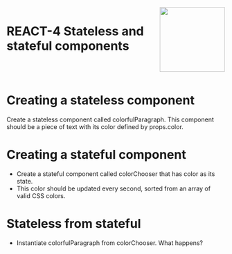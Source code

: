 <img align="right" width="150" height="150" src="https://media-exp1.licdn.com/dms/image/C4E0BAQF7BYCCZt5epw/company-logo_200_200/0?e=2159024400&v=beta&t=qUAFP9bUgBEEXGVQYpUXW1J_OiP8e0r4rFBpqp8OrxA">

# REACT-4 Stateless and stateful components

 <br/>
 <br/>

# Creating a stateless component

Create a stateless component called colorfulParagraph. This component should be a piece of text with its color defined by props.color.

# Creating a stateful component

* Create a stateful component called colorChooser that has color as its state. 
* This color should be updated every second, sorted from an array of valid CSS colors.

# Stateless from stateful 

* Instantiate colorfulParagraph from colorChooser. What happens?